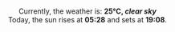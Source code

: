 <p  align="center"><br/>Currently, the weather is: <b> 25°C, <i>clear sky</i></b></br>Today, the sun rises at <b>05:28</b> and sets at <b>19:08</b>.</p>